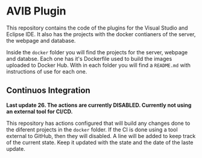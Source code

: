 # AVIB Plugin

This repository contains the code of the plugins for the Visual Studio and Eclipse IDE. It also has the projects with the docker contianers of the server, the webpage and database. 

Inside the `docker` folder you will find the projects for the server, webpage and databse. Each one has it's Dockerfile used to build the images uploaded to Docker Hub. With in each folder you will find a `README.md` with instructions of use for each one. 



## Continuos Integration

**Last update 26. The actions are currently DISABLED. Currently not using an external tool for CI/CD.**

This repository has actions configured that will build any changes done to the diferent projects in the `docker` folder. If the CI is done using a tool external to GitHub, then they will disabled. A line will be added to keep track of the current state. Keep it updated with the state and the date of the laste update. 
